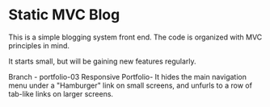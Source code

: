 # Static MVC Blog

This is a simple blogging system front end. The code is organized with MVC principles in mind.

It starts small, but will be gaining new features regularly.

Branch - portfolio-03
Responsive Portfolio- It hides the main navigation menu under a "Hamburger" link on small screens,
and unfurls to a row of tab-like links on larger screens.
